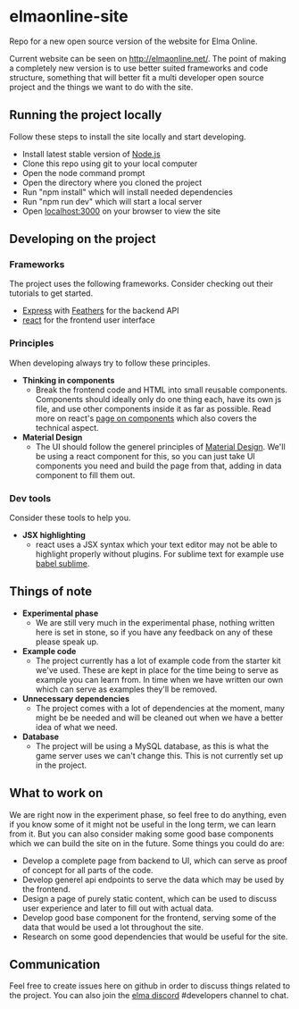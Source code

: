 # elmaonline-site

Repo for a new open source version of the website for Elma Online.

Current website can be seen on http://elmaonline.net/. The point of making a completely new version is to use better suited frameworks and code structure, something that will better fit a multi developer open source project and the things we want to do with the site.

## Running the project locally

Follow these steps to install the site locally and start developing.
- Install latest stable version of [Node.js](https://nodejs.org/en/)
- Clone this repo using git to your local computer
- Open the node command prompt
- Open the directory where you cloned the project
- Run "npm install" which will install needed dependencies
- Run "npm run dev" which will start a local server
- Open [localhost:3000](http://localhost:3000/) on your browser to view the site

## Developing on the project

### Frameworks
The project uses the following frameworks. Consider checking out their tutorials to get started.
- [Express](http://expressjs.com/) with [Feathers](http://feathersjs.com/) for the backend API
- [react](https://facebook.github.io/react/) for the frontend user interface

### Principles
When developing always try to follow these principles.
- **Thinking in components**
  - Break the frontend code and HTML into small reusable components. Components should ideally only do one thing each, have its own js file, and use other components inside it as far as possible. Read more on react's [page on components](https://facebook.github.io/react/docs/thinking-in-react.html) which also covers the technical aspect.
- **Material Design**
  - The UI should follow the generel principles of [Material Design](https://material.io/guidelines/). We'll be using a react component for this, so you can just take UI components you need and build the page from that, adding in data component to fill them out.

### Dev tools
Consider these tools to help you.
- **JSX highlighting**
  - react uses a JSX syntax which your text editor may not be able to highlight properly without plugins. For sublime text for example use [babel sublime](https://github.com/babel/babel-sublime).

## Things of note
- **Experimental phase**
  - We are still very much in the experimental phase, nothing written here is set in stone, so if you have any feedback on any of these please speak up.
- **Example code**
  - The project currently has a lot of example code from the starter kit we've used. These are kept in place for the time being to serve as example you can learn from. In time when we have written our own which can serve as examples they'll be removed.
- **Unnecessary dependencies**
  - The project comes with a lot of dependencies at the moment, many might be be needed and will be cleaned out when we have a better idea of what we need.
- **Database**
  - The project will be using a MySQL database, as this is what the game server uses we can't change this. This is not currently set up in the project.

## What to work on
We are right now in the experiment phase, so feel free to do anything, even if you know some of it might not be useful in the long term, we can learn from it. But you can also consider making some good base components which we can build the site on in the future. Some things you could do are:
- Develop a complete page from backend to UI, which can serve as proof of concept for all parts of the code.
- Develop generel api endpoints to serve the data which may be used by the frontend.
- Design a page of purely static content, which can be used to discuss user experience and later to fill out with actual data.
- Develop good base component for the frontend, serving some of the data that would be used a lot throughout the site.
- Research on some good dependencies that would be useful for the site.

## Communication
Feel free to create issues here on github in order to discuss things related to the project. You can also join the [elma discord](https://discord.gg/j5WMFC6) #developers channel to chat.
